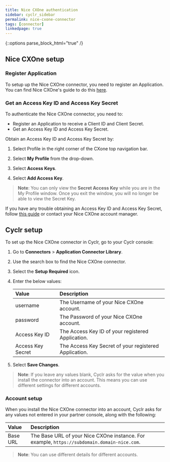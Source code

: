 ```yaml
---
title: Nice CXOne authentication
sidebar: cyclr_sidebar
permalink: nice-cxone-connector
tags: [connector]
linkedpage: true
---
```

{::options parse_block_html="true" /}
<section class="card">

## Nice CXOne setup

### Register Application

To setup up the Nice CXOne connector, you need to register an Application. You can find Nice CXOne's guide to do this [here](https://developer.niceincontact.com/Documentation/ApplicationRegistration).

### Get an Access Key ID and Access Key Secret

To authenticate the Nice CXOne connector, you need to:
- Register an Application to receive a Client ID and Client Secret.
- Get an Access Key ID and Access Key Secret.


Obtain an Access Key ID and Access Key Secret by:

1. Select Profile in the right corner of the CXone top navigation bar.

2. Select **My Profile** from the drop-down.

3. Select **Access Keys**. 
4. Select **Add Access Key**.

> **Note**: You can only view the **Secret Access Key** while you are in the My Profile window. Once you exit the window, you will no longer be able to view the Secret Key.

If you have any trouble obtaining an Access Key ID and Access Key Secret, follow [this guide](https://help.nice-incontact.com/content/globalfeatures/myprofile/myprofile.htm) or contact your Nice CXOne account manager.

</section>

<section class="card">

## Cyclr setup

To set up the Nice CXOne connector in Cyclr, go to your Cyclr console:

1. Go to **Connectors** > **Application Connector Library**.

2. Use the search box to find the Nice CXOne connector.

3. Select the **Setup Required** icon.

4. Enter the below values:

   | **Value** | **Description**                  |
   | :-------- | :------------------------------- |
   | username  | The Username of your Nice CXOne account.    |
   | password  | The Password of your Nice CXOne account. |
   | Access Key ID  | The Access Key ID of your registered Application.    |
   | Access Key Secret  | The Access Key Secret of your registered Application. |

5. Select **Save Changes**.

> **Note**: If you leave any values blank, Cyclr asks for the value when you install the connector into an account. This means you can use different settings for different accounts.

### Account setup

When you install the Nice CXOne connector into an account, Cyclr asks for any values not entered in your partner console, along with the following:

| **Value** | **Description**                                              |
| :-------- | :----------------------------------------------------------- |
| Base URL  | The Base URL of your Nice CXOne instance. For example, `https://subdomain.domain-nice.com`. |

> **Note**: You can use different details for different accounts.

</section>
